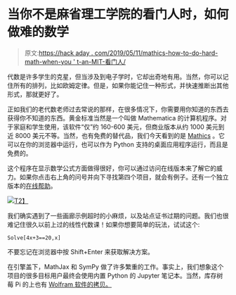 # 当你不是麻省理工学院的看门人时，如何做难的数学

> 原文:[https://hack aday . com/2019/05/11/mathics-how-to-do-hard-math-when-you ' t-an-MIT-看门人/](https://hackaday.com/2019/05/11/mathics-how-to-do-hard-math-when-youre-not-an-mit-janitor/)

代数是许多学生的克星，但当涉及到电子学时，它却出奇地有用。当然，你可以记住所有的排列，比如欧姆定律。但是，如果你能记住一种形式，并快速推断出其他形式，那就更好了。

正如我们的老代数老师过去常说的那样，在很多情况下，你需要用你知道的东西去获得你不知道的东西。黄金标准当然是一个叫做 Mathematica 的计算机程序。对于家庭和学生使用，该软件“仅”约 160-600 美元，但商业版本从约 1000 美元到近 8000 美元不等。当然，也有免费的替代品，我们今天看到的是 [Mathics](https://mathics.github.io/) 。它可以在你的浏览器中运行，也可以作为 Python 支持的桌面应用程序运行，而且是免费的。

这个程序在显示数学公式方面做得很好，你可以通过访问在线版本来了解它的威力。如果你点击右上角的问号并向下寻找第四个项目，就会有例子。还有一个独立版本的[在线帮助](https://mathics.angusgriffith.com/doc/)。

[![](../Images/d54b4f62db52e4707af2493b9c3d5695.png)T2】](https://hackaday.com/wp-content/uploads/2019/05/math.png)

我们确实遇到了一些画廊示例超时的小麻烦，以及站点证书过期的问题。我们也很难记住很久以前上过的线性代数课！如果你想要简单的玩法，试试这个:

```
Solve[4x+3==20,x]
```

不要忘记在浏览器中按 Shift+Enter 来获取解决方案。

在引擎盖下，MathJax 和 SymPy 做了许多繁重的工作。事实上，我们想象这个项目的很多目标用户最终会使用内置 Python 的 Jupyter 笔记本。当然，库存树莓 Pi 的上也有 [Wolfram 软件的拷贝。](https://hackaday.com/2013/11/24/mathematica-and-wolfram-on-the-raspberry-pi/)